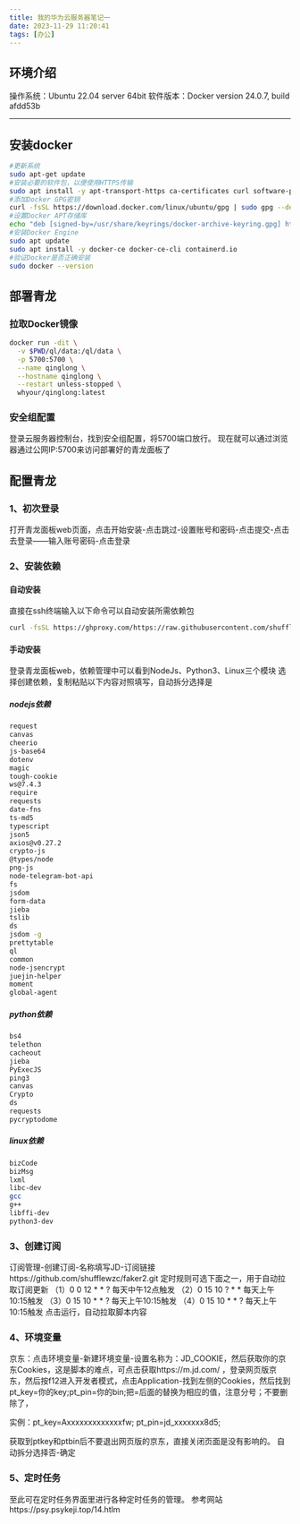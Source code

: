 ```yaml
---
title: 我的华为云服务器笔记一
date: 2023-11-29 11:20:41
tags: [办公]
---
```


## 环境介绍

操作系统：Ubuntu 22.04 server 64bit
软件版本：Docker version 24.0.7, build afdd53b

---

## 安装docker
<!--more-->
```bash
#更新系统
sudo apt-get update
#安装必要的软件包，以便使用HTTPS传输
sudo apt install -y apt-transport-https ca-certificates curl software-properties-common
#添加Docker GPG密钥
curl -fsSL https://download.docker.com/linux/ubuntu/gpg | sudo gpg --dearmor -o /usr/share/keyrings/docker-archive-keyring.gpg
#设置Docker APT存储库
echo "deb [signed-by=/usr/share/keyrings/docker-archive-keyring.gpg] https://download.docker.com/linux/ubuntu $(lsb_release -cs) stable" | sudo tee /etc/apt/sources.list.d/docker.list > /dev/null
#安装Docker Engine
sudo apt update
sudo apt install -y docker-ce docker-ce-cli containerd.io
#验证Docker是否正确安装
sudo docker --version
```

## 部署青龙

### 拉取Docker镜像
```bash
docker run -dit \
  -v $PWD/ql/data:/ql/data \
  -p 5700:5700 \
  --name qinglong \
  --hostname qinglong \
  --restart unless-stopped \
  whyour/qinglong:latest
```

### 安全组配置
登录云服务器控制台，找到安全组配置，将5700端口放行。
现在就可以通过浏览器通过公网IP:5700来访问部署好的青龙面板了

## 配置青龙

### 1、初次登录
打开青龙面板web页面，点击开始安装-点击跳过-设置账号和密码-点击提交-点击去登录——输入账号密码-点击登录
### 2、安装依赖
#### 自动安装
直接在ssh终端输入以下命令可以自动安装所需依赖包
```bash
curl -fsSL https://ghproxy.com/https://raw.githubusercontent.com/shufflewzc/QLDependency/main/Shell/QLOneKeyDependency.sh | sh
```
#### 手动安装
登录青龙面板web，依赖管理中可以看到NodeJs、Python3、Linux三个模块
选择创建依赖，复制粘贴以下内容对照填写，自动拆分选择是
##### nodejs依赖
```bash
request
canvas
cheerio
js-base64
dotenv
magic
tough-cookie
ws@7.4.3
require
requests
date-fns
ts-md5
typescript
json5
axios@v0.27.2
crypto-js
@types/node
png-js
node-telegram-bot-api
fs
jsdom
form-data
jieba
tslib
ds
jsdom -g
prettytable
ql
common
node-jsencrypt
juejin-helper
moment
global-agent
```
##### python依赖
```bash
bs4
telethon
cacheout
jieba
PyExecJS
ping3
canvas
Crypto
ds
requests
pycryptodome
```
##### linux依赖
```bash
bizCode
bizMsg
lxml
libc-dev
gcc
g++
libffi-dev
python3-dev
```
### 3、创建订阅
订阅管理-创建订阅-名称填写JD-订阅链接https://github.com/shufflewzc/faker2.git
定时规则可选下面之一，用于自动拉取订阅更新
（1）0 0 12 * * ? 每天中午12点触发
（2）0 15 10 ? * * 每天上午10:15触发
（3）0 15 10 * * ? 每天上午10:15触发
（4）0 15 10 * * ? 每天上午10:15触发
点击运行，自动拉取脚本内容
### 4、环境变量
京东：点击环境变量-新建环境变量-设置名称为：JD_COOKIE，然后获取你的京东Cookies，这是脚本的难点，可点击获取https://m.jd.com/ ，登录网页版京东，然后按f12进入开发者模式，点击Application-找到左侧的Cookies，然后找到pt_key=你的key;pt_pin=你的bin;把=后面的替换为相应的值，注意分号；不要删除了，

实例：pt_key=Axxxxxxxxxxxxxfw; pt_pin=jd_xxxxxxx8d5;

获取到ptkey和ptbin后不要退出网页版的京东，直接关闭页面是没有影响的。
自动拆分选择否-确定
### 5、定时任务
至此可在定时任务界面里进行各种定时任务的管理。
参考网站https://psy.psykeji.top/14.htlm